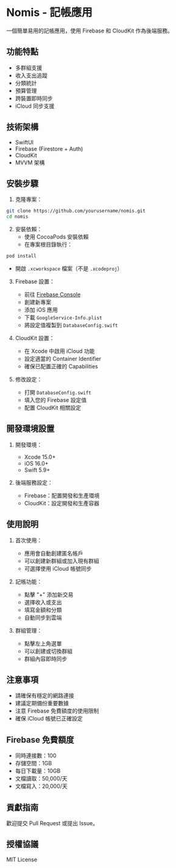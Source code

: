 # Nomis - 記帳應用

一個簡單易用的記帳應用，使用 Firebase 和 CloudKit 作為後端服務。

## 功能特點

- 多群組支援
- 收入支出追蹤
- 分類統計
- 預算管理
- 跨裝置即時同步
- iCloud 同步支援

## 技術架構

- SwiftUI
- Firebase (Firestore + Auth)
- CloudKit
- MVVM 架構

## 安裝步驟

1. 克隆專案：
```bash
git clone https://github.com/yourusername/nomis.git
cd nomis
```

2. 安裝依賴：
   - 使用 CocoaPods 安裝依賴
   - 在專案根目錄執行：
```bash
pod install
```
   - 開啟 `.xcworkspace` 檔案（不是 `.xcodeproj`）

3. Firebase 設置：
   - 前往 [Firebase Console](https://console.firebase.google.com/)
   - 創建新專案
   - 添加 iOS 應用
   - 下載 `GoogleService-Info.plist`
   - 將設定值複製到 `DatabaseConfig.swift`

4. CloudKit 設置：
   - 在 Xcode 中啟用 iCloud 功能
   - 設定適當的 Container Identifier
   - 確保已配置正確的 Capabilities

5. 修改設定：
   - 打開 `DatabaseConfig.swift`
   - 填入您的 Firebase 設定值
   - 配置 CloudKit 相關設定

## 開發環境設置

1. 開發環境：
   - Xcode 15.0+
   - iOS 16.0+
   - Swift 5.9+

2. 後端服務設定：
   - Firebase：配置開發和生產環境
   - CloudKit：設定開發和生產容器

## 使用說明

1. 首次使用：
   - 應用會自動創建匿名帳戶
   - 可以創建新群組或加入現有群組
   - 可選擇使用 iCloud 帳號同步

2. 記帳功能：
   - 點擊 "+" 添加新交易
   - 選擇收入或支出
   - 填寫金額和分類
   - 自動同步到雲端

3. 群組管理：
   - 點擊左上角選單
   - 可以創建或切換群組
   - 群組內容即時同步

## 注意事項

- 請確保有穩定的網路連接
- 建議定期備份重要數據
- 注意 Firebase 免費額度的使用限制
- 確保 iCloud 帳號已正確設定

## Firebase 免費額度

- 同時連接數：100
- 存儲空間：1GB
- 每日下載量：10GB
- 文檔讀取：50,000/天
- 文檔寫入：20,000/天

## 貢獻指南

歡迎提交 Pull Request 或提出 Issue。

## 授權協議

MIT License
